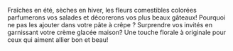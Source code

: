 Fraîches en été, sèches en hiver, les fleurs comestibles colorées parfumerons vos salades et décorerons vos plus beaux gâteaux! Pourquoi ne pas les ajouter dans votre pâte à crêpe ? Surprendre vos invités en garnissant votre crème glacée maison? Une touche florale à originale pour ceux qui aiment allier bon et beau!
